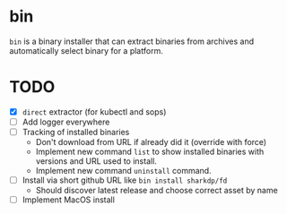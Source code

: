 bin
===

`bin` is a binary installer that can extract binaries from archives and
automatically select binary for a platform.

TODO
====

- [x] `direct` extractor (for kubectl and sops)
- [ ] Add logger everywhere
- [ ] Tracking of installed binaries
    * Don't download from URL if already did it (override with force)
    * Implement new command `list` to show installed binaries with versions and
      URL used to install.
    * Implement new command `uninstall` command.
- [ ] Install via short github URL like `bin install sharkdp/fd`
    * Should discover latest release and choose correct asset by name
- [ ] Implement MacOS install
